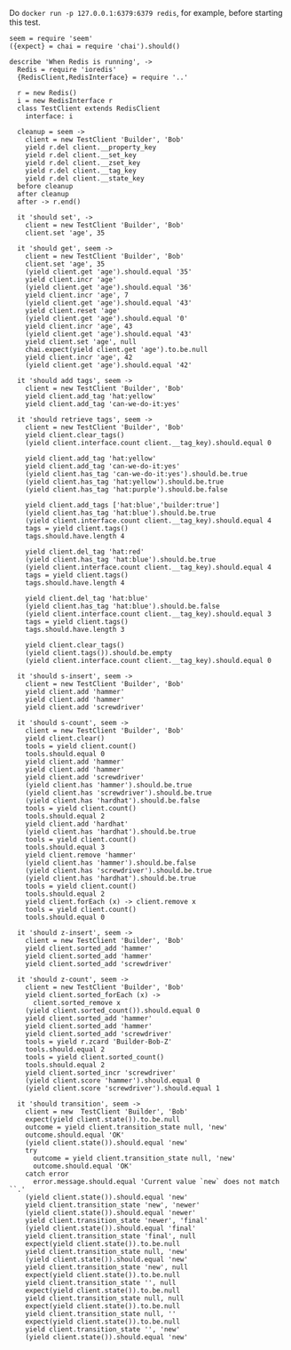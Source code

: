 Do `docker run -p 127.0.0.1:6379:6379 redis`, for example, before starting this test.

    seem = require 'seem'
    ({expect} = chai = require 'chai').should()

    describe 'When Redis is running', ->
      Redis = require 'ioredis'
      {RedisClient,RedisInterface} = require '..'

      r = new Redis()
      i = new RedisInterface r
      class TestClient extends RedisClient
        interface: i

      cleanup = seem ->
        client = new TestClient 'Builder', 'Bob'
        yield r.del client.__property_key
        yield r.del client.__set_key
        yield r.del client.__zset_key
        yield r.del client.__tag_key
        yield r.del client.__state_key
      before cleanup
      after cleanup
      after -> r.end()

      it 'should set', ->
        client = new TestClient 'Builder', 'Bob'
        client.set 'age', 35

      it 'should get', seem ->
        client = new TestClient 'Builder', 'Bob'
        client.set 'age', 35
        (yield client.get 'age').should.equal '35'
        yield client.incr 'age'
        (yield client.get 'age').should.equal '36'
        yield client.incr 'age', 7
        (yield client.get 'age').should.equal '43'
        yield client.reset 'age'
        (yield client.get 'age').should.equal '0'
        yield client.incr 'age', 43
        (yield client.get 'age').should.equal '43'
        yield client.set 'age', null
        chai.expect(yield client.get 'age').to.be.null
        yield client.incr 'age', 42
        (yield client.get 'age').should.equal '42'

      it 'should add tags', seem ->
        client = new TestClient 'Builder', 'Bob'
        yield client.add_tag 'hat:yellow'
        yield client.add_tag 'can-we-do-it:yes'

      it 'should retrieve tags', seem ->
        client = new TestClient 'Builder', 'Bob'
        yield client.clear_tags()
        (yield client.interface.count client.__tag_key).should.equal 0

        yield client.add_tag 'hat:yellow'
        yield client.add_tag 'can-we-do-it:yes'
        (yield client.has_tag 'can-we-do-it:yes').should.be.true
        (yield client.has_tag 'hat:yellow').should.be.true
        (yield client.has_tag 'hat:purple').should.be.false

        yield client.add_tags ['hat:blue','builder:true']
        (yield client.has_tag 'hat:blue').should.be.true
        (yield client.interface.count client.__tag_key).should.equal 4
        tags = yield client.tags()
        tags.should.have.length 4

        yield client.del_tag 'hat:red'
        (yield client.has_tag 'hat:blue').should.be.true
        (yield client.interface.count client.__tag_key).should.equal 4
        tags = yield client.tags()
        tags.should.have.length 4

        yield client.del_tag 'hat:blue'
        (yield client.has_tag 'hat:blue').should.be.false
        (yield client.interface.count client.__tag_key).should.equal 3
        tags = yield client.tags()
        tags.should.have.length 3

        yield client.clear_tags()
        (yield client.tags()).should.be.empty
        (yield client.interface.count client.__tag_key).should.equal 0

      it 'should s-insert', seem ->
        client = new TestClient 'Builder', 'Bob'
        yield client.add 'hammer'
        yield client.add 'hammer'
        yield client.add 'screwdriver'

      it 'should s-count', seem ->
        client = new TestClient 'Builder', 'Bob'
        yield client.clear()
        tools = yield client.count()
        tools.should.equal 0
        yield client.add 'hammer'
        yield client.add 'hammer'
        yield client.add 'screwdriver'
        (yield client.has 'hammer').should.be.true
        (yield client.has 'screwdriver').should.be.true
        (yield client.has 'hardhat').should.be.false
        tools = yield client.count()
        tools.should.equal 2
        yield client.add 'hardhat'
        (yield client.has 'hardhat').should.be.true
        tools = yield client.count()
        tools.should.equal 3
        yield client.remove 'hammer'
        (yield client.has 'hammer').should.be.false
        (yield client.has 'screwdriver').should.be.true
        (yield client.has 'hardhat').should.be.true
        tools = yield client.count()
        tools.should.equal 2
        yield client.forEach (x) -> client.remove x
        tools = yield client.count()
        tools.should.equal 0

      it 'should z-insert', seem ->
        client = new TestClient 'Builder', 'Bob'
        yield client.sorted_add 'hammer'
        yield client.sorted_add 'hammer'
        yield client.sorted_add 'screwdriver'

      it 'should z-count', seem ->
        client = new TestClient 'Builder', 'Bob'
        yield client.sorted_forEach (x) ->
          client.sorted_remove x
        (yield client.sorted_count()).should.equal 0
        yield client.sorted_add 'hammer'
        yield client.sorted_add 'hammer'
        yield client.sorted_add 'screwdriver'
        tools = yield r.zcard 'Builder-Bob-Z'
        tools.should.equal 2
        tools = yield client.sorted_count()
        tools.should.equal 2
        yield client.sorted_incr 'screwdriver'
        (yield client.score 'hammer').should.equal 0
        (yield client.score 'screwdriver').should.equal 1

      it 'should transition', seem ->
        client = new  TestClient 'Builder', 'Bob'
        expect(yield client.state()).to.be.null
        outcome = yield client.transition_state null, 'new'
        outcome.should.equal 'OK'
        (yield client.state()).should.equal 'new'
        try
          outcome = yield client.transition_state null, 'new'
          outcome.should.equal 'OK'
        catch error
          error.message.should.equal 'Current value `new` does not match ``.'
        (yield client.state()).should.equal 'new'
        yield client.transition_state 'new', 'newer'
        (yield client.state()).should.equal 'newer'
        yield client.transition_state 'newer', 'final'
        (yield client.state()).should.equal 'final'
        yield client.transition_state 'final', null
        expect(yield client.state()).to.be.null
        yield client.transition_state null, 'new'
        (yield client.state()).should.equal 'new'
        yield client.transition_state 'new', null
        expect(yield client.state()).to.be.null
        yield client.transition_state '', null
        expect(yield client.state()).to.be.null
        yield client.transition_state null, null
        expect(yield client.state()).to.be.null
        yield client.transition_state null, ''
        expect(yield client.state()).to.be.null
        yield client.transition_state '', 'new'
        (yield client.state()).should.equal 'new'
